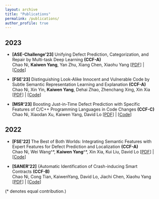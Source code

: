 ```yaml
---
layout: archive
title: "Publications"
permalink: /publications/
author_profile: true
---
```


## 2023

- **[ASE-Challenge'23]** Unifying Defect Prediction, Categorization, and Repair by Multi-task Deep Learning **(CCF-A)**  
Chao Ni, **Kaiwen Yang**, Yan Zhu, Xiang Chen, Xiaohu Yang   \[[PDF](https://doi.org/10.1109/ASE56229.2023.00083)\] | \[[Code](https://kevinyoungggg.github.io/)\]

- **[FSE'23]** Distinguishing Look-Alike Innocent and Vulnerable Code by Subtle Semantic Representation Learning and Explanation **(CCF-A)**  
Chao Ni, Xin Yin, **Kaiwen Yang**, Dehai Zhao, Zhenchang Xing, Xin Xia  \[[PDF](https://doi.org/10.1145/3611643.3616358)\] | \[[Code](https://kevinyoungggg.github.io/)\]

- **[MSR'23]** Boosting Just-in-Time Defect Prediction with Specific Features of C/C++ Programming Languages in Code Changes **(CCF-C)**  
Chao Ni, Xiaodan Xu, Kaiwen Yang, David Lo  \[[PDF](https://doi.org/10.1109/MSR59073.2023.00072)\] | \[[Code](https://kevinyoungggg.github.io/)\]


## 2022

- **[FSE'22]** The Best of Both Worlds: Integrating Semantic Features with Expert Features for Defect Prediction and Localization **(CCF-A)**  
Chao Ni, Wei Wang^\*, **Kaiwen Yang**^\*, Xin Xia, Kui Liu, David Lo  \[[PDF](https://doi.org/10.1145/3540250.3549165)\] | \[[Code](https://kevinyoungggg.github.io/)\]

- **[SANER'22]** {Automatic Identification of Crash-inducing Smart Contracts **(CCF-B)**  
Chao Ni, Cong Tian, KaiwenYang, David Lo, Jiachi Chen, Xiaohu Yang  \[[PDF](https://doi.org/10.1109/SANER56733.2023.00020)\] | \[[Code](https://kevinyoungggg.github.io/)\]


(* denotes equal contribution.)
